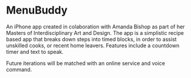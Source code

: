 MenuBuddy
=========

An iPhone app created in colaboration with Amanda Bishop as part of her Masters of Interdisciplinary Art and Design.
The app is a simplistic recipe based app that breaks down steps into timed blocks, in order to assist unskilled cooks, 
or recent home leavers.  Features include a countdown timer and text to speak.  

Future iterations will be matched with an online service and voice command.

